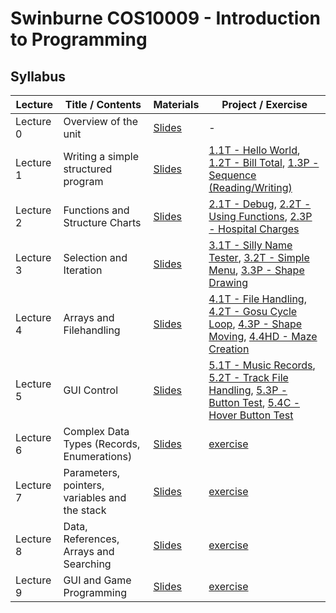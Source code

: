 # Swinburne COS10009 - Introduction to Programming

## Syllabus

| Lecture                                                           | Title / Contents     | Materials                                                                | Project / Exercise                                      |
| ----------------------------------------------------------------- | -------------------- | ------------------------------------------------------------------------ | ------------------------------------------------------- |
| Lecture 0 | Overview of the unit | [Slides](lectures/Lecture_0.pdf) | -                                                      |
| Lecture 1 | Writing a simple structured program      | [Slides](lectures/Lecture_1.pdf) | [1.1T - Hello World](projects/1.1T-Hello_World), [1.2T - Bill Total](projects/1.2T-Desk_Check), [1.3P - Sequence (Reading/Writing)](projects/1.3P-Sequence) |
| Lecture 2 | Functions and Structure Charts  | [Slides](lectures/Lecture_2.pdf) | [2.1T - Debug](projects/2.1T-Debug), [2.2T - Using Functions](projects/2.2T-Functions), [2.3P - Hospital Charges](projects/2.3P-Hospital_Charges) |
| Lecture 3 | Selection and Iteration        | [Slides](lectures/lecture_3.pdf) | [3.1T - Silly Name Tester](projects/3.1T-Silly_Name_Tester), [3.2T - Simple Menu](projects/3.2T-Simple_Menu), [3.3P - Shape Drawing](projects/3.3P-Shape_Drawing) |
| Lecture 4 | Arrays and Filehandling         | [Slides](lectures/lecture_4.pdf) | [4.1T - File Handling](projects/4.1T-File_Handling), [4.2T - Gosu Cycle Loop](projects/4.2T-Gosu_Cycle_Loop), [4.3P - Shape Moving](projects/4.3P-Shape_Moving), [4.4HD - Maze Creation](projects/4.4HD-Maze_Creation) |
| Lecture 5 | GUI Control         | [Slides](lectures/lecture_5.pdf) | [5.1T - Music Records](projects/5.1T-Music_Records), [5.2T - Track File Handling](projects/5.2T-Track_File_Handling), [5.3P - Button Test](projects/5.3P-Button_Test), [5.4C - Hover Button Test](projects/5.4C-Hover_Button_Test) |
| Lecture 6 | Complex Data Types (Records, Enumerations)         | [Slides](lectures/lecture_6.pdf) | [exercise](Lectures/Lecture4/exercises4)                |
| Lecture 7 | Parameters, pointers, variables and the stack        | [Slides](lectures/lecture_7.pdf) | [exercise](Lectures/Lecture4/exercises4)                |
| Lecture 8 | Data, References, Arrays and Searching         | [Slides](lectures/lecture_8.pdf) | [exercise](Lectures/Lecture4/exercises4)                |
| Lecture 9 | GUI and Game Programming        | [Slides](lectures/lecture_9.pdf) | [exercise](Lectures/Lecture4/exercises4)                |
